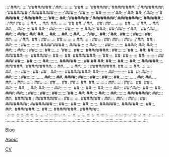 :::'###:::::::'########::'##::::::::::'###:::::'######::'########::::'########::'#######::'########::::::::'###::::'##:::::::'##::::::::::'##::::'##:'##:::'##:::::'######:::'######:::::'##::: ##::'#######::'########:'########::'######::
::'## ##:::::: ##.... ##: ##:::::::::'## ##:::'##... ##: ##.....::::: ##.....::'##.... ##: ##.... ##::::::'## ##::: ##::::::: ##:::::::::: ###::'###:. ##:'##:::::'##... ##:'##... ##:::: ###:: ##:'##.... ##:... ##..:: ##.....::'##... ##:
:'##:. ##::::: ##:::: ##: ##::::::::'##:. ##:: ##:::..:: ##:::::::::: ##::::::: ##:::: ##: ##:::: ##:::::'##:. ##:: ##::::::: ##:::::::::: ####'####::. ####:::::: ##:::..:: ##:::..::::: ####: ##: ##:::: ##:::: ##:::: ##::::::: ##:::..::
'##:::. ##:::: ########:: ##:::::::'##:::. ##: ##::::::: ######:::::: ######::: ##:::: ##: ########:::::'##:::. ##: ##::::::: ##:::::::::: ## ### ##:::. ##::::::: ##:::::::. ######::::: ## ## ##: ##:::: ##:::: ##:::: ######:::. ######::
 #########:::: ##.....::: ##::::::: #########: ##::::::: ##...::::::: ##...:::: ##:::: ##: ##.. ##:::::: #########: ##::::::: ##:::::::::: ##. #: ##:::: ##::::::: ##::::::::..... ##:::: ##. ####: ##:::: ##:::: ##:::: ##...:::::..... ##:
 ##.... ##:::: ##:::::::: ##::::::: ##.... ##: ##::: ##: ##:::::::::: ##::::::: ##:::: ##: ##::. ##::::: ##.... ##: ##::::::: ##:::::::::: ##:.:: ##:::: ##::::::: ##::: ##:'##::: ##:::: ##:. ###: ##:::: ##:::: ##:::: ##:::::::'##::: ##:
 ##:::: ##:::: ##:::::::: ########: ##:::: ##:. ######:: ########:::: ##:::::::. #######:: ##:::. ##:::: ##:::: ##: ########: ########:::: ##:::: ##:::: ##:::::::. ######::. ######::::: ##::. ##:. #######::::: ##:::: ########:. ######::
..:::::..:::::..:::::::::........::..:::::..:::......:::........:::::..:::::::::.......:::..:::::..:::::..:::::..::........::........:::::..:::::..:::::..:::::::::......::::......::::::..::::..:::.......::::::..:::::........:::......:::


[Blog](_posts)

[About](about.markdown)

[CV](cv.md)


